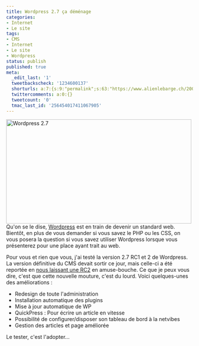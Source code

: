 ```yaml
---
title: Wordpress 2.7 ça déménage
categories:
- Internet
- Le site
tags:
- CMS
- Internet
- Le site
- Wordpress
status: publish
published: true
meta:
  _edit_last: '1'
  tweetbackscheck: '1234600137'
  shorturls: a:7:{s:9:"permalink";s:63:"https://www.alienlebarge.ch/2008/12/10/wordpress-27-ca-demenage/";s:7:"tinyurl";s:25:"https://tinyurl.com/cjkyzu";s:4:"isgd";s:17:"https://is.gd/ikg8";s:5:"bitly";s:18:"https://bit.ly/oZnA";s:5:"snipr";s:22:"https://snipr.com/b9xnh";s:5:"snurl";s:22:"https://snurl.com/b9xnh";s:7:"snipurl";s:24:"https://snipurl.com/b9xnh";}
  twittercomments: a:0:{}
  tweetcount: '0'
  tmac_last_id: '256454017411067905'
---
```

<img class="alignnone size-full wp-image-883" title="Wordpress 2.7" src="https://dlgjp9x71cipk.cloudfront.net/2008/12/wp.png" alt="Wordpress 2.7" width="500" height="281" />Qu'on se le dise, <a href="https://www.wordpress.org">Wordpress</a> est en train de devenir un standard web. Bientôt, en plus de vous demander si vous savez le PHP ou les CSS, on vous posera la question si vous savez utiliser Wordpress lorsque vous présenterez pour une place ayant trait au web.

Pour vous et rien que vous, j'ai testé la version 2.7 RC1 et 2 de Wordpress. La version définitive du CMS devait sortir ce jour, mais celle-ci a été reportée en <a href="https://wordpress.org/development/2008/12/27-release-candidate-two/">nous laissant une RC2</a> en amuse-bouche. Ce que je peux vous dire, c'est que cette nouvelle mouture, c'est du lourd. Voici quelques-unes des améliorations :
<ul>
	<li>Redesign de toute l'administration</li>
	<li>Installation automatique des plugins</li>
	<li>Mise à jour automatique de WP</li>
	<li>QuickPress : Pour écrire un article en vitesse</li>
	<li>Possibilité de configurer/disposer son tableau de bord à la netvibes</li>
	<li>Gestion des articles et page améliorée</li>
</ul>
Le tester, c'est l'adopter...
